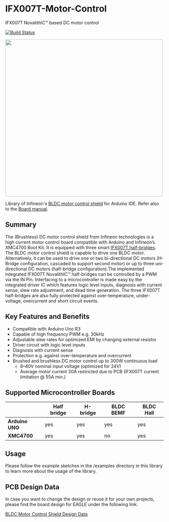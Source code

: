 # IFX007T-Motor-Control
IFX007T NovalithIC™ based DC motor control

[![Build Status](https://travis-ci.com/Infineon/IFX007T-Motor-Control.svg?branch=master)](https://travis-ci.com/Infineon/IFX007T-Motor-Control)

<img src="https://github.com/Infineon/Assets/blob/master/Pictures/IFX007T_BLDC%20Shield_Pinout.jpg" width="500"> 

Library of Infineon's [BLDC motor control shield](https://www.infineon.com/cms/en/product/evaluation-boards/bldc-shield_ifx007t/) for Arduino IDE.
Refer also to the [Board manual](https://www.infineon.com/dgdl/Infineon-Motor_Control_Shield_with_IFX007T_for_Arduino-UserManual-v02_00-EN.pdf?fileId=5546d462694c98b401696d2026783556).

## Summary
The (Brushless) DC motor control shield from Infineon technologies is a high current motor control board compatible with Arduino and Infineon’s XMC4700 Boot Kit. It is equipped with three smart [IFX007T half-bridges](https://www.infineon.com/cms/en/product/power/motor-control-ics/intelligent-motor-control-ics/single-half-bridge-ics/ifx007t/#). The BLDC motor control shield is capable to drive one BLDC motor. Alternatively, it can be used to drive one or two bi-directional DC motors (H-Bridge configuration, cascaded to support second motor) or up to three uni-directional DC motors (half-bridge configuration).The implemented integrated IFX007T NovalithIC™ half-bridges can be controlled by a PWM via the IN Pin. Interfacing to a microcontroller is made easy by the integrated driver IC which features logic level inputs, diagnosis with current sense, slew rate adjustment, and dead time generation. The three IFX007T half-bridges are also fully protected against over-temperature, under-voltage, overcurrent and short circuit events.

## Key Features and Benefits
* Compatible with Arduino Uno R3
* Capable of high frequency PWM e.g. 30kHz
* Adjustable slew rates for optimized EMI by changing external resistor
* Driver circuit with logic level inputs
* Diagnosis with current sense
* Protection e.g. against over-temperature and overcurrent
* Brushed and brushless DC motor control up to 300W continuous load 
  * 8–40V nominal input voltage (optimized for 24V)
  * Average motor current 30A restricted due to PCB (IFX007T current limitation @ 55A min.)

## Supported Microcontroller Boards
|               | Half bridge | H-bridge | BLDC BEMF | BLDC Hall |
|       ---|---|---|---|---|
|**Arduino UNO**| yes     | yes     | yes     | yes   |
|**XMC4700**    | yes     | yes     | no      | yes   |

## Usage
Please follow the example sketches in the /examples directory in this library to learn more about the usage of the library.

## PCB Design Data
In case you want to change the design or reuse it for your own projects, please find the board design for EAGLE under the following link:

[BLDC Motor Control Shield Design Data](https://www.infineon.com/dgdl/Infineon-BLDC_Motor_Control_Shield_IFX007T-PCB-v01_00-EN.zip?fileId=5546d462696dbf120169a0fb2a716f30)
